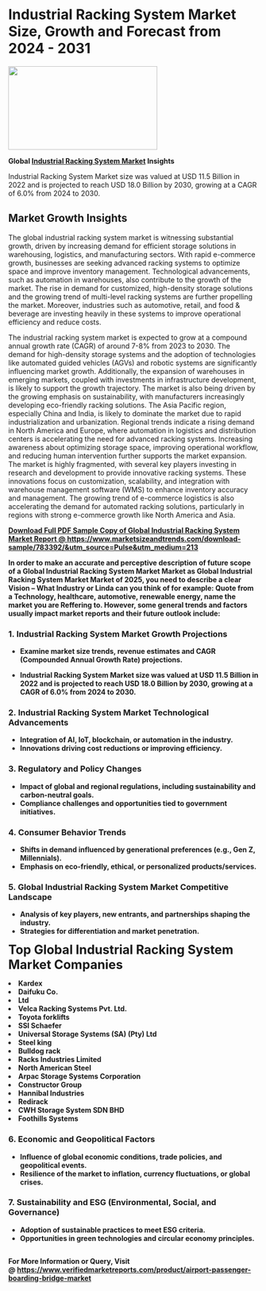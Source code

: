 <H1>Industrial Racking System Market Size, Growth and Forecast from 2024 - 2031</H1><img class="aligncenter size-medium wp-image-584254" src="https://thirdeyenews.in/wp-content/uploads/2024/09/Global-Market-Research-300x168.jpeg" alt="" width="300" height="168" /><p><strong>Global&nbsp;<a href="https://www.marketsizeandtrends.com/download-sample/783392/&amp;utm_source=Pulse&amp;utm_medium=213">Industrial Racking System Market</a> Insights</strong></p><p>Industrial Racking System Market size was valued at USD 11.5 Billion in 2022 and is projected to reach USD 18.0 Billion by 2030, growing at a CAGR of 6.0% from 2024 to 2030.</p><p><h2>Market Growth Insights</h2> <p>The global industrial racking system market is witnessing substantial growth, driven by increasing demand for efficient storage solutions in warehousing, logistics, and manufacturing sectors. With rapid e-commerce growth, businesses are seeking advanced racking systems to optimize space and improve inventory management. Technological advancements, such as automation in warehouses, also contribute to the growth of the market. The rise in demand for customized, high-density storage solutions and the growing trend of multi-level racking systems are further propelling the market. Moreover, industries such as automotive, retail, and food & beverage are investing heavily in these systems to improve operational efficiency and reduce costs.</p> <p><strong><a href="#"></a></strong></p> <p>The industrial racking system market is expected to grow at a compound annual growth rate (CAGR) of around 7-8% from 2023 to 2030. The demand for high-density storage systems and the adoption of technologies like automated guided vehicles (AGVs) and robotic systems are significantly influencing market growth. Additionally, the expansion of warehouses in emerging markets, coupled with investments in infrastructure development, is likely to support the growth trajectory. The market is also being driven by the growing emphasis on sustainability, with manufacturers increasingly developing eco-friendly racking solutions. The Asia Pacific region, especially China and India, is likely to dominate the market due to rapid industrialization and urbanization. Regional trends indicate a rising demand in North America and Europe, where automation in logistics and distribution centers is accelerating the need for advanced racking systems. Increasing awareness about optimizing storage space, improving operational workflow, and reducing human intervention further supports the market expansion. The market is highly fragmented, with several key players investing in research and development to provide innovative racking systems. These innovations focus on customization, scalability, and integration with warehouse management software (WMS) to enhance inventory accuracy and management. The growing trend of e-commerce logistics is also accelerating the demand for automated racking solutions, particularly in regions with strong e-commerce growth like North America and Asia. <p><strong><a href="#"></p><p><span class=""><strong>Download Full PDF Sample Copy of Global Industrial Racking System Market Report</strong> @ <a href="https://www.marketsizeandtrends.com/download-sample/783392/&amp;utm_source=Pulse&amp;utm_medium=213" target="_blank">https://www.marketsizeandtrends.com/download-sample/783392/&amp;utm_source=Pulse&amp;utm_medium=213</a></span></p><p>In order to make an accurate and perceptive description of future scope of a Global&nbsp;Industrial Racking System Market Market as Global&nbsp;Industrial Racking System Market Market of 2025, you need to describe a clear Vision &ndash; What Industry or Linda can you think of for example: Quote from a Technology, healthcare, automotive, renewable energy, name the market you are Reffering to. However, some general trends and factors usually impact market reports and their future outlook include:</p><h3>1.&nbsp;<strong>Industrial Racking System Market Growth Projections</strong></h3><ul><li>Examine market size trends, revenue estimates and CAGR (Compounded Annual Growth Rate) projections.</li><li><p>Industrial Racking System Market size was valued at USD 11.5 Billion in 2022 and is projected to reach USD 18.0 Billion by 2030, growing at a CAGR of 6.0% from 2024 to 2030.</p></li></ul><h3>2.&nbsp;<strong>Industrial Racking System Market Technological Advancements</strong></h3><ul><li>Integration of AI, IoT, blockchain, or automation in the industry.</li><li>Innovations driving cost reductions or improving efficiency.</li></ul><h3>3.&nbsp;<strong>Regulatory and Policy Changes</strong></h3><ul><li>Impact of global and regional regulations, including sustainability and carbon-neutral goals.</li><li>Compliance challenges and opportunities tied to government initiatives.</li></ul><h3>4.&nbsp;<strong>Consumer Behavior Trends</strong></h3><ul><li>Shifts in demand influenced by generational preferences (e.g., Gen Z, Millennials).</li><li>Emphasis on eco-friendly, ethical, or personalized products/services.</li></ul><h3>5.&nbsp;<strong>Global Industrial Racking System Market Competitive Landscape</strong></h3><ul><li>Analysis of key players, new entrants, and partnerships shaping the industry.</li><li>Strategies for differentiation and market penetration.</li></ul><p data-pm-slice="1 1 []"><span style="color: inherit; font-family: inherit; font-size: 25px;">Top Global Industrial Racking System Market Companies</span></p><div class="" data-test-id=""><p><li>Kardex</li><li> Daifuku Co.</li><li> Ltd</li><li> Velca Racking Systems Pvt. Ltd.</li><li> Toyota forklifts</li><li> SSI Schaefer</li><li> Universal Storage Systems (SA) (Pty) Ltd</li><li> Steel king</li><li> Bulldog rack</li><li> Racks Industries Limited</li><li> North American Steel</li><li> Arpac Storage Systems Corporation</li><li> Constructor Group</li><li> Hannibal Industries</li><li> Redirack</li><li> CWH Storage System SDN BHD</li><li> Foothills Systems</li></p></div><h3>6.&nbsp;<strong>Economic and Geopolitical Factors</strong></h3><ul><li>Influence of global economic conditions, trade policies, and geopolitical events.</li><li>Resilience of the market to inflation, currency fluctuations, or global crises.</li></ul><h3>7.&nbsp;<strong>Sustainability and ESG (Environmental, Social, and Governance)</strong></h3><ul><li>Adoption of sustainable practices to meet ESG criteria.</li><li>Opportunities in green technologies and circular economy principles.</li></ul><h2><strong style="font-size: 14px;">For More Information or Query, Visit @&nbsp;</strong><a style="background-color: #ffffff; font-size: 14px;" href="https://www.marketsizeandtrends.com/report/industrial-racking-system-market/" target="_blank">https://www.verifiedmarketreports.com/product/airport-passenger-boarding-bridge-market</a></h2>
